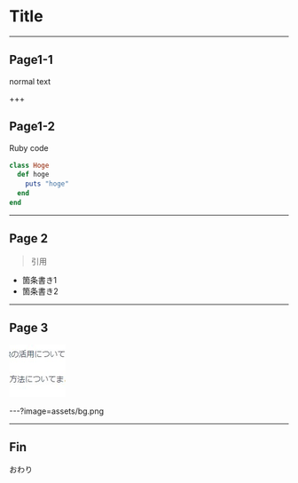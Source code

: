 # Title

---
## Page1-1

normal text

+++

## Page1-2

Ruby code

```ruby
class Hoge
  def hoge
    puts "hoge"
  end
end
```

---

## Page 2

>引用

* 箇条書き1
* 箇条書き2

---

## Page 3

![alt](assets/image_name.png)

---?image=assets/bg.png

---

## Fin

おわり

